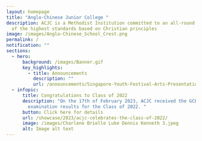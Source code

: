 ```yaml
---
layout: homepage
title: "Anglo-Chinese Junior College "
description: ACJC is a Methodist Institution committed to an all-round education
  of the highest standards based on Christian principles
image: /images/Anglo-Chinese_School_Crest.png
permalink: /
notification: ""
sections:
  - hero:
      background: /images/Banner.gif
      key_highlights:
        - title: Announcements
          description: ""
          url: /announcements/Singapore-Youth-Festival-Arts-Presentation-2022/
  - infopic:
      title: Congratulations to Class of 2022
      description: "On the 17th of February 2023, ACJC received the GCE A-Level
        examination results for the Class of 2022. "
      button: Click here for details
      url: /showcase/2023/acjc-celebrates-the-class-of-2022/
      image: /images/Charlene Brielle Luke Dennis Kenneth 3.jpeg
      alt: Image alt text
---
```

